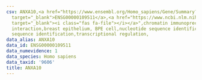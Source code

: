 ```yaml
---
csv: ANXA10,<a href="https://www.ensembl.org/Homo_sapiens/Gene/Summary?db=core;g=ENSG00000109511"
  target="_blank">ENSG00000109511</a>,<a href="https://www.ncbi.nlm.nih.gov/pubmed/22863008"
  target="_blank"><i class="fas fa-file"></i></a>",chromatin immunoprecipitation assay,direct
  interaction,breast epithelium, BPE cell,nucleotide sequence identification,nucleotide
  sequence identification,transcriptional regulation,
data_alias: ANXA10
data_id: ENSG00000109511
data_numevidence: 1
data_species: Homo sapiens
data_taxid: '9606'
title: ANXA10
---
```

